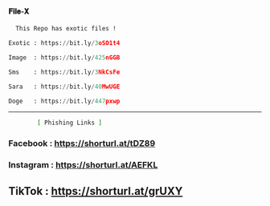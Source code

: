 
#### 𝐅𝐢𝐥𝐞-𝐗 
```bash
  𝚃𝚑𝚒𝚜 𝚁𝚎𝚙𝚘 𝚑𝚊𝚜 𝚎𝚡𝚘𝚝𝚒𝚌 𝚏𝚒𝚕𝚎𝚜 !
```
```python
Exotic : https://bit.ly/3oSO1t4

Image  : https://bit.ly/425nGGB

Sms    : https://bit.ly/3NkCsFe

Sara   : https://bit.ly/40MwUGE

Doge   : https://bit.ly/447pxwp
```
_____________________________________
```bash
        [ Phishing Links ]
```

### Facebook : https://shorturl.at/tDZ89

### Instagram : https://shorturl.at/AEFKL

## TikTok : https://shorturl.at/grUXY

